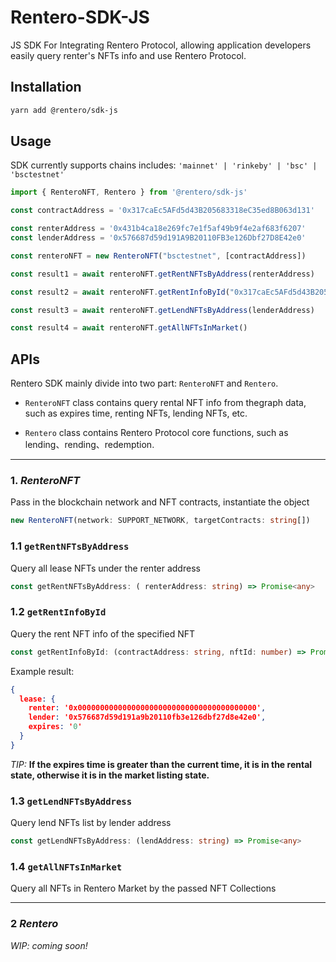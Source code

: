 # Rentero-SDK-JS

JS SDK For Integrating Rentero Protocol, allowing application developers easily query renter's NFTs info and use Rentero Protocol.

## Installation

```bash
yarn add @rentero/sdk-js
```

## Usage

SDK currently supports chains includes: `'mainnet' | 'rinkeby' | 'bsc' | 'bsctestnet'`

```ts
import { RenteroNFT, Rentero } from '@rentero/sdk-js'

const contractAddress = '0x317caEc5AFd5d43B205683318eC35ed8B063d131'

const renterAddress = '0x431b4ca18e269fc7e1f5af49b9f4e2af683f6207'
const lenderAddress = '0x576687d59d191A9B20110FB3e126Dbf27D8E42e0'

const renteroNFT = new RenteroNFT("bsctestnet", [contractAddress])

const result1 = await renteroNFT.getRentNFTsByAddress(renterAddress)

const result2 = await renteroNFT.getRentInfoById("0x317caEc5AFd5d43B205683318eC35ed8B063d131", 572)

const result3 = await renteroNFT.getLendNFTsByAddress(lenderAddress)

const result4 = await renteroNFT.getAllNFTsInMarket()
```


## APIs

Rentero SDK mainly divide into two part: `RenteroNFT` and `Rentero`. 

+ `RenteroNFT` class contains query rental NFT info from thegraph data, such as expires time, renting NFTs, lending NFTs, etc.

+ `Rentero` class contains Rentero Protocol core functions, such as lending、rending、redemption.

---
### 1. ***RenteroNFT***
Pass in the blockchain network and NFT contracts, instantiate the object

```ts
new RenteroNFT(network: SUPPORT_NETWORK, targetContracts: string[])
```

### 1.1 `getRentNFTsByAddress`

Query all lease NFTs under the renter address

```ts
const getRentNFTsByAddress: ( renterAddress: string) => Promise<any> 
```

### 1.2 `getRentInfoById`

Query the rent NFT info of the specified NFT

```ts
const getRentInfoById: (contractAddress: string, nftId: number) => Promise<any>
```

Example result:
```json
{
  lease: {
    renter: '0x0000000000000000000000000000000000000000',
    lender: '0x576687d59d191a9b20110fb3e126dbf27d8e42e0',
    expires: '0'
  }
}
```
*TIP:* **If the expires time is greater than the current time, it is in the rental state, otherwise it is in the market listing state.**

### 1.3 `getLendNFTsByAddress`

Query lend NFTs list by lender address

```ts
const getLendNFTsByAddress: (lendAddress: string) => Promise<any>
```

### 1.4 `getAllNFTsInMarket`

Query all NFTs in Rentero Market by the passed NFT Collections

---

### 2 ***Rentero***

*WIP: coming soon!*